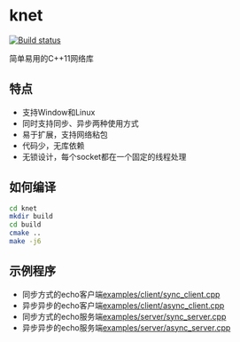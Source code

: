 # knet

[![Build status](https://ci.appveyor.com/api/projects/status/blxl6hpmf3vuag6m?svg=true)](https://ci.appveyor.com/project/KibaAmor/knet)

简单易用的C++11网络库

## 特点

* 支持Window和Linux
* 同时支持同步、异步两种使用方式
* 易于扩展，支持网络粘包
* 代码少，无库依赖
* 无锁设计，每个socket都在一个固定的线程处理

## 如何编译

```bash
cd knet
mkdir build
cd build
cmake ..
make -j6
```

## 示例程序

* 同步方式的echo客户端[examples/client/sync_client.cpp](./examples/client/sync_client.cpp)
* 异步异步的echo客户端[examples/client/async_client.cpp](./examples/client/async_client.cpp)
* 同步方式的echo服务端[examples/server/sync_server.cpp](./examples/server/sync_server.cpp)
* 异步异步的echo服务端[examples/server/async_server.cpp](./examples/server/async_server.cpp)
